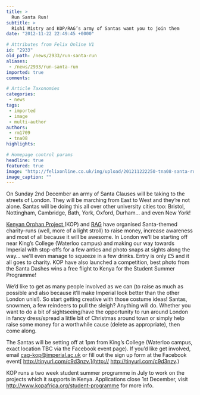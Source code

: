 ```yaml
---
title: >
  Run Santa Run!
subtitle: >
  Rishi Mistry and KOP/RAG’s army of Santas want you to join them
date: "2012-11-22 22:49:45 +0000"

# Attributes from Felix Online V1
id: "2933"
old_path: /news/2933/run-santa-run
aliases:
 - /news/2933/run-santa-run
imported: true
comments:

# Article Taxonomies
categories:
 - news
tags:
 - imported
 - image
 - multi-author
authors:
 - rm1709
 - tna08
highlights:

# Homepage control params
headline: true
featured: true
image: "http://felixonline.co.uk/img/upload/201211222250-tna08-santa-run.jpg"
image_caption: ""
---
```


On Sunday 2nd December an army of Santa Clauses will be taking to the streets of London. They will be marching from East to West and they’re not alone. Santas will be doing this all over other university cities too: Bristol, Nottingham, Cambridge, Bath, York, Oxford, Durham… and even New York!

[Kenyan Orphan Project ](http://www.kopafrica.org/)(KOP) and [RAG](https://union.ic.ac.uk/rag/index.php) have organised Santa-themed charity-runs (well, more of a light stroll) to raise money, increase awareness and most of all because it will be awesome. In London we’ll be starting off near King’s College (Waterloo campus) and making our way towards Imperial with stop-offs for a few antics and photo snaps at sights along the way… we’ll even manage to squeeze in a few drinks. Entry is only £5 and it all goes to charity. KOP have also launched a competition, best photo from the Santa Dashes wins a free flight to Kenya for the Student Summer Programme!

We’d like to get as many people involved as we can (to raise as much as possible and also because it’ll make Imperial look better than the other London unis!). So start getting creative with those costume ideas! Santas, snowmen, a few reindeers to pull the sleigh? Anything will do. Whether you want to do a bit of sightseeing/have the opportunity to run around London in fancy dress/spread a little bit of Christmas around town or simply help raise some money for a worthwhile cause (delete as appropriate), then come along.

The Santas will be setting off at 1pm from King’s College (Waterloo campus, exact location TBC via the Facebook event page). If you’d like get involved, email cag-kop@imperial.ac.uk or fill out the sign up form at the Facebook event[ http://tinyurl.com/c9d3nzv.](http:// http://tinyurl.com/c9d3nzv.)

KOP runs a two week student summer programme in July to work on the projects which it supports in Kenya. Applications close 1st December, visit <http://www.kopafrica.org/student-programme> for more info.
